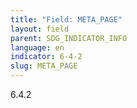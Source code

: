 ```yaml
---
title: "Field: META_PAGE"
layout: field
parent: SDG_INDICATOR_INFO
language: en
indicator: 6-4-2
slug: META_PAGE
---
```

6.4.2